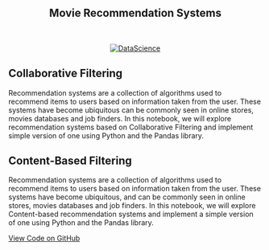 <h2 align="center"> Movie Recommendation Systems </h2> <br>
<p align="center">
  <a href="https://geniuslifedesign.github.io/Projects.github.io/Movie_Recommendation_Systems">
    <img alt="DataScience" title="DataScience" src="https://geniuslifedesign.github.io/Projects.github.io/assets/img/movie-recommendation.png">
  </a>
</p>


<h2>Collaborative Filtering</h2>
Recommendation systems are a collection of algorithms used to recommend items to users based on information taken from the user. These systems have become ubiquitous can be commonly seen in online stores, movies databases and job finders. In this notebook, we will explore recommendation systems based on Collaborative Filtering and implement simple version of one using Python and the Pandas library.

<h2>Content-Based Filtering</h2>
Recommendation systems are a collection of algorithms used to recommend items to users based on information taken from the user. These systems have become ubiquitous, and can be commonly seen in online stores, movies databases and job finders. In this notebook, we will explore Content-based recommendation systems and implement a simple version of one using Python and the Pandas library.

  
[View Code on GitHub](https://github.com/geniuslifedesign/Projects.github.io/tree/master/Movie_Recommendation_Systems)
 